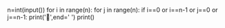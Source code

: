 n=int(input())
for i in range(n):
    for j in range(n):
        if i==0 or i==n-1 or j==0 or j==n-1:
            print('💖',end=' ')
    print()
